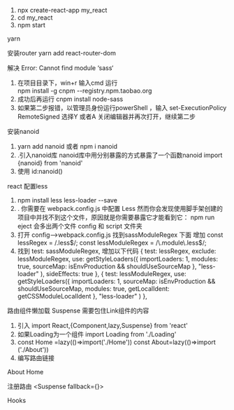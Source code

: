 1.  npx create-react-app  my_react
2. cd my_react
3. npm start

yarn 

安装router
yarn add react-router-dom

 解决 Error: Cannot find module ‘sass‘
1. 在项目目录下，win+r 输入cmd 运行     
npm install -g cnpm --registry.npm.taobao.org
2. 成功后再运行
cnpm install node-sass
3. 如果第二步报错，以管理员身份运行powerShell ，输入
set-ExecutionPolicy RemoteSigned
选择Y 或者A
关闭编辑器并再次打开，继续第二步


安装nanoid  
1. yarn add nanoid 或者 npm i nanoid
2. .引入nanoid库  nanoid库中用分别暴露的方式暴露了一个函数nanoid
    import {nanoid} from 'nanoid'
3. 使用  id:nanoid() 

react 配置less
1. npm install less less-loader --save
2. . 你需要在 webpack.config.js 中配置 Less
然而你会发现使用脚手架创建的项目中并找不到这个文件，原因就是你需要暴露它才能看到它：
npm run eject
会多出两个文件  config 和 script 文件夹
3. 打开 config-->webpack.config.js
找到sassModuleRegex 下面  增加
const lessRegex = /\.less$/;
const lessModuleRegex = /\.module\.less$/;
4.  找到 test: sassModuleRegex, 增加以下代码
    {
  test: lessRegex,
  exclude: lessModuleRegex,
  use: getStyleLoaders({
    importLoaders: 1,
    modules: true,
    sourceMap: isEnvProduction && shouldUseSourceMap
  },
    "less-loader"
  ),
  sideEffects: true
},
{
  test: lessModuleRegex,
  use: getStyleLoaders({
    importLoaders: 1,
    sourceMap: isEnvProduction && shouldUseSourceMap,
    modules: true,
    getLocalIdent: getCSSModuleLocalIdent
  },
    "less-loader"
  )
},


路由组件懒加载
Suspense  需要包住Link组件的内容
1. 引入 import React,{Component,lazy,Suspense} from 'react'
2. 如果Loading为一个组件  import Loading from './Loading'
3. const Home =lazy(()=>import('./Home'))
   const About=lazy(()=>import ('./About'))
4.  编写路由链接
  <Link to="/about">About</Link>
  <Link to="/home">Home</Link>

  注册路由
<Suspense fallback={<Loading/>}>
     <Route path="/about" component={About}/> 
     <Route path="/home" component={Home}/> 
</Suspense>

Hooks









